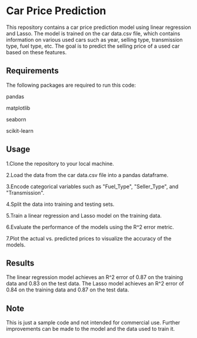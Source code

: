# Car Price Prediction
This repository contains a car price prediction model using linear regression and Lasso. The model is trained on the car data.csv file, which contains information on various used cars such as year, selling type, transmission type, fuel type, etc. The goal is to predict the selling price of a used car based on these features.

## Requirements
The following packages are required to run this code:

pandas

matplotlib

seaborn

scikit-learn

## Usage
1.Clone the repository to your local machine.

2.Load the data from the car data.csv file into a pandas dataframe.

3.Encode categorical variables such as "Fuel_Type", "Seller_Type", and "Transmission".

4.Split the data into training and testing sets.

5.Train a linear regression and Lasso model on the training data.

6.Evaluate the performance of the models using the R^2 error metric.

7.Plot the actual vs. predicted prices to visualize the accuracy of the models.

## Results
The linear regression model achieves an R^2 error of 0.87 on the training data and 0.83 on the test data. The Lasso model achieves an R^2 error of 0.84 on the training data and 0.87 on the test data.

## Note
This is just a sample code and not intended for commercial use. Further improvements can be made to the model and the data used to train it.
